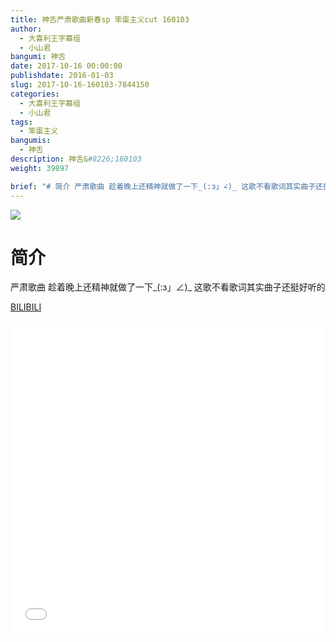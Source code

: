 ```yaml
---
title: 神舌严肃歌曲新春sp 笨蛋主义cut 160103
author: 
  - 大喜利王字幕组
  - 小山君
bangumi: 神舌
date: 2017-10-16 00:00:00
publishdate: 2016-01-03
slug: 2017-10-16-160103-7844150
categories: 
  - 大喜利王字幕组
  - 小山君
tags: 
  - 笨蛋主义
bangumis: 
  - 神舌
description: 神舌&#8226;160103
weight: 39897

brief: "# 简介 严肃歌曲 趁着晚上还精神就做了一下_(:з」∠)_ 这歌不看歌词其实曲子还挺好听的"
---
```


![](https://i.imgur.com/AfIaain.jpg)

# 简介  
严肃歌曲 趁着晚上还精神就做了一下_(:з」∠)_
这歌不看歌词其实曲子还挺好听的

  [BILIBILI](https://www.bilibili.com/video/av7844150/)


<div class="vcontainer">  <iframe class='video' src="//www.bilibili.com/blackboard/player.html?aid=7844150" width="100%" height="500" frameborder="0" allowfullscreen="allowfullscreen"></iframe></div>
